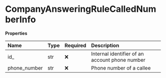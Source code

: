 # CompanyAnsweringRuleCalledNumberInfo

**Properties**

| Name         | Type | Required | Description                                    |
| :----------- | :--- | :------- | :--------------------------------------------- |
| id\_         | str  | ❌       | Internal identifier of an account phone number |
| phone_number | str  | ❌       | Phone number of a callee                       |

<!-- This file was generated by liblab | https://liblab.com/ -->
